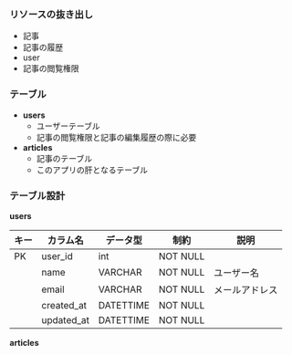 ### リソースの抜き出し

- 記事
- 記事の履歴
- user
- 記事の閲覧権限

### テーブル

- **users**
  - ユーザーテーブル
  - 記事の閲覧権限と記事の編集履歴の際に必要
- **articles**
  - 記事のテーブル
  - このアプリの肝となるテーブル


### テーブル設計

**users**

| キー | カラム名   | データ型  | 制約     | 説明           |
| ---- | ---------- | --------- | -------- | -------------- |
| PK   | user_id    | int       | NOT NULL |                |
|      | name       | VARCHAR   | NOT NULL | ユーザー名     |
|      | email      | VARCHAR   | NOT NULL | メールアドレス |
|      | created_at | DATETTIME | NOT NULL |                |
|      | updated_at | DATETTIME | NOT NULL |                |

**articles**

